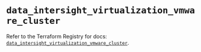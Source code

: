 # `data_intersight_virtualization_vmware_cluster`

Refer to the Terraform Registry for docs: [`data_intersight_virtualization_vmware_cluster`](https://registry.terraform.io/providers/ciscodevnet/intersight/1.0.71/docs/data-sources/virtualization_vmware_cluster).
